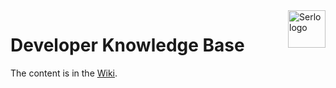 <img src="https://assets.serlo.org/meta/logo.png" alt="Serlo logo" title="Serlo" align="right" height="60" />

# Developer Knowledge Base

The content is in the [Wiki](https://github.com/serlo/dev-knowledge-base/wiki).
